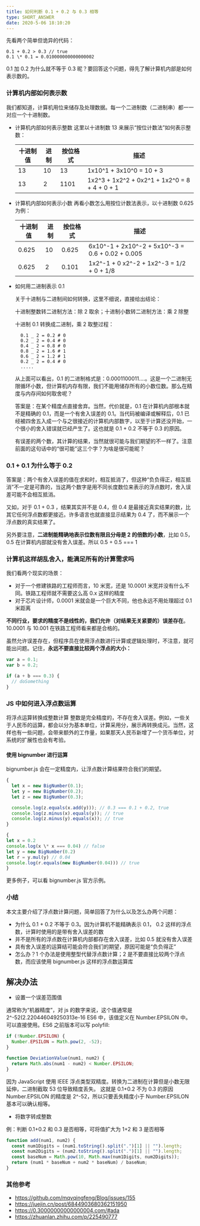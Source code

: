 ```yaml
---
title: 如何判断 0.1 + 0.2 与 0.3 相等
type: SHORT_ANSWER
date: 2020-5-06 18:10:20
---
```


先看两个简单但诡异的代码：

```
0.1 + 0.2 > 0.3 // true
0.1 \* 0.1 = 0.010000000000000002
```

0.1 加 0.2 为什么就不等于 0.3 昵？要回答这个问题，得先了解计算机内部是如何表示数的。

### 计算机内部如何表示数

我们都知道，计算机用位来储存及处理数据。每一个二进制数（二进制串）都一一对应一个十进制数。

- 计算机内部如何表示整数
  这里以十进制数 13 来展示“按位计数法”如何表示整数：

  | 十进制值 | 进制 | 按位格式 | 描述                                          |
  | -------- | ---- | -------- | --------------------------------------------- |
  | 13       | 10   | 13       | 1x10^1 + 3x10^0 = 10 + 3                      |
  | 13       | 2    | 1101     | 1x2^3 + 1x2^2 + 0x2^1 + 1x2^0 = 8 + 4 + 0 + 1 |

- 计算机内部如何表示小数
  再看小数怎么用按位计数法表示，以十进制数 0.625 为例：

  | 十进制值 | 进制 | 按位格式 | 描述                                             |
  | -------- | ---- | -------- | ------------------------------------------------ |
  | 0.625    | 10   | 0.625    | 6x10^-1 + 2x10^-2 + 5x10^-3 = 0.6 + 0.02 + 0.005 |
  | 0.625    | 2    | 0.101    | 1x2^-1 + 0 x2^-2 + 1x2^-3 = 1/2 + 0 + 1/8        |

- 如何用二进制表示 0.1

  关于十进制与二进制间如何转换，这里不细说，直接给出结论：

  十进制整数转二进制方法：除 2 取余；十进制小数转二进制方法：乘 2 除整

  十进制 0.1 转换成二进制，乘 2 取整过程：

  ```
    0.1 _ 2 = 0.2 # 0
    0.2 _ 2 = 0.4 # 0
    0.4 _ 2 = 0.8 # 0
    0.8 _ 2 = 1.6 # 1
    0.6 _ 2 = 1.2 # 1
    0.2 _ 2 = 0.4 # 0
    .....
  ```

  从上面可以看出，0.1 的二进制格式是：0.0001100011....。这是一个二进制无限循环小数，但计算机内存有限，我们不能用储存所有的小数位数。那么在精度与内存间如何取舍呢？

  答案是：在某个精度点直接舍弃。当然，代价就是，0.1 在计算机内部根本就不是精确的 0.1，而是一个有舍入误差的 0.1。当代码被编译或解释后，0.1 已经被四舍五入成一个与之很接近的计算机内部数字，以至于计算还没开始，一个很小的舍入错误就已经产生了。这也就是 0.1 + 0.2 不等于 0.3 的原因。

  有误差的两个数，其计算的结果，当然就很可能与我们期望的不一样了。注意前面的这句话中的“很可能”这三个字？为啥是很可能昵？

### 0.1 + 0.1 为什么等于 0.2

答案是：两个有舍入误差的值在求和时，相互抵消了，但这种“负负得正，相互抵消”不一定是可靠的，当这两个数字是用不同长度数位来表示的浮点数时，舍入误差可能不会相互抵消。

又如，对于 0.1 + 0.3 ，结果其实并不是 0.4，但 0.4 是最接近真实结果的数，比其它任何浮点数都更接近。许多语言也就直接显示结果为 0.4 了，而不展示一个浮点数的真实结果了。

另外要注意，**二进制能精确地表示位数有限且分母是 2 的倍数的小数**，比如 0.5，0.5 在计算机内部就没有舍入误差。所以 0.5 + 0.5 === 1

### 计算机这样胡乱舍入，能满足所有的计算需求吗

我们看两个现实的场景：

- 对于一个修建铁路的工程师而言，10 米宽，还是 10.0001 米宽并没有什么不同。铁路工程师就不需要这么高 0.x 这样的精度
- 对于芯片设计师，0.0001 米就会是一个巨大不同，他也永远不用处理超过 0.1 米距离

**不同行业，要求的精度不是线性的，我们允许（对结果无关紧要的）误差存在**。10.0001 与 10.001 在铁路工程师看来都是合格的。

虽然允许误差存在，但程序员在使用浮点数进行计算或逻辑处理时，不注意，就可能出问题。记住，**永远不要直接比较两个浮点的大小：**

```js
var a = 0.1;
var b = 0.2;

if (a + b === 0.3) {
  // doSomething
}
```

### JS 中如何进入浮点数运算

将浮点运算转换成整数计算
整数是完全精度的，不存在舍入误差。例如，一些关于人民币的运算，都会以分为基本单位，计算采用分，展示再转换成元。当然，这样也有一些问题，会带来额外的工作量，如果那天人民币新增了一个货币单位，对系统的扩展性也会有考验。

#### 使用 bignumber 进行运算

bignumber.js 会在一定精度内，让浮点数计算结果符合我们的期望。

```js
{
  let x = new BigNumber(0.1);
  let y = new BigNumber(0.2);
  let z = new BigNumber(0.3);

  console.log(z.equals(x.add(y))); // 0.3 === 0.1 + 0.2, true
  console.log(z.minus(x).equals(y)); // true
  console.log(z.minus(y).equals(x)); // true
}
```

```js
{
let x = 0.2
console.log(x \* x === 0.04) // false
let y = new BigNumber(0.2)
let r = y.mul(y) // 0.04
console.log(r.equals(new BigNumber(0.04))) // true
}
```

更多例子，可以看 bignumber.js 官方示例。

### 小结

本文主要介绍了浮点数计算问题，简单回答了为什么以及怎么办两个问题：

- 为什么 0.1 + 0.2 不等于 0.3。因为计算机不能精确表示 0.1， 0.2 这样的浮点数，计算时使用的是带有舍入误差的数
- 并不是所有的浮点数在计算机内部都存在舍入误差，比如 0.5 就没有舍入误差
- 具有舍入误差的运算结可能会符合我们的期望，原因可能是“负负得正”
- 怎么办？1 个办法是使用整型代替浮点数计算；2 是不要直接比较两个浮点数，而应该使用 bignumber.js 这样的浮点数运算库

## 解决办法

- 设置一个误差范围值

通常称为“机器精度”，对 js 的数字来说，这个值通常是 2^-52(2.220446049250313e-16
ES6 中，该值定义在 Number.EPSILON 中。可以直接使用。ES6 之前版本可以写 polyfill:

```js
if (!Number.EPSILON) {
  Number.EPSILON = Math.pow(2, -52);
}
```

```js
function DeviationValue(num1, num2) {
  return Math.abs(num1 - num2) < Number.EPSILON;
}
```

因为 JavaScript 使用 IEEE 浮点类型双精度。转换为二进制在计算但是小数无限延伸，二进制截取 53 位导致精度丢失。
这就是 0.1+0.2 不为 0.3 的原因
Number.EPSILON 的精度是 2^-52，所以只要丢失精度小于 Number.EPSILON 基本可以确认相等。

- 将数字转成整数

例：判断 0.1+0.2 和 0.3 是否相等，可将值扩大为 1+2 和 3 是否相等

```js
function add(num1, num2) {
  const num1Digits = (num1.toString().split(".")[1] || "").length;
  const num2Digits = (num2.toString().split(".")[1] || "").length;
  const baseNum = Math.pow(10, Math.max(num1Digits, num2Digits));
  return (num1 * baseNum + num2 * baseNum) / baseNum;
}
```

### 其他参考

- https://github.com/mqyqingfeng/Blog/issues/155
- https://juejin.cn/post/6844903680362151950
- https://0.30000000000000004.com/#ada
- https://zhuanlan.zhihu.com/p/225490777
